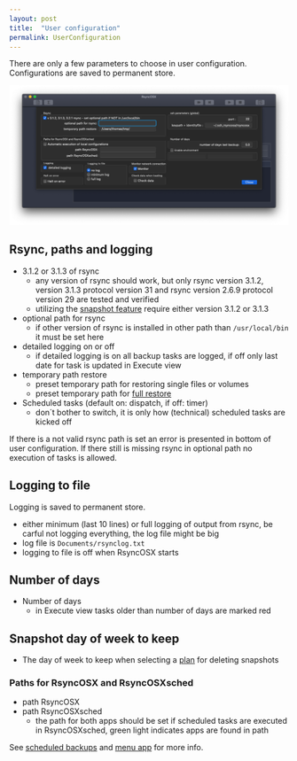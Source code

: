 ```yaml
---
layout: post
title:  "User configuration"
permalink: UserConfiguration
---
```

There are only a few parameters to choose in user configuration. Configurations are saved to permanent store.

![](/images/RsyncOSX/master/userconfig/user.png)

## Rsync, paths and logging

 - 3.1.2 or 3.1.3 of rsync
   	- any version of rsync should work, but only rsync  version 3.1.2, version 3.1.3 protocol version 31 and rsync  version 2.6.9  protocol version 29 are tested and verified
    - utilizing the [snapshot feature](/Snapshots) require either version 3.1.2 or 3.1.3
- optional path for rsync
    - if other version of rsync is installed in other path than `/usr/local/bin` it must be set here
- detailed logging on or off
   	- if detailed logging is on all backup tasks are logged, if off only last date for task is updated in Execute view
- temporary path restore
    - preset temporary path for restoring single files or volumes
    - preset temporary path for [full restore](/Fullrestore)
- Scheduled tasks (default on: dispatch, if off: timer)
    - don´t bother to switch, it is only how (technical) scheduled tasks are kicked off

If there is a not valid rsync path is set an error is presented in bottom of user configuration. If there still is missing rsync in optional path no execution of tasks is allowed.

## Logging to file

Logging is saved to permanent store.

- either minimum (last 10 lines) or full logging of output from rsync, be carful not logging everything, the log file might be big
- log file is `Documents/rsynclog.txt`
- logging to file is off when RsyncOSX starts

## Number of days

- Number of days
  - in Execute view tasks older than number of days are marked red

## Snapshot day of week to keep

- The day of week to keep when selecting a [plan](/Plansnapshots) for deleting snapshots

### Paths for RsyncOSX and RsyncOSXsched

- path RsyncOSX
- path RsyncOSXsched
  - the path for both apps should be set if scheduled tasks are executed in RsyncOSXsched, green light indicates apps are found in path

See [scheduled backups](/ScheduleTasks) and [menu app](/Menuapp) for more info.
